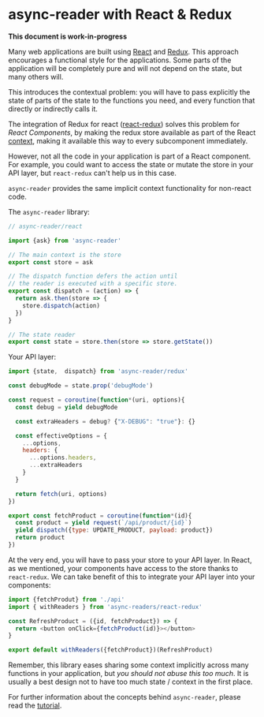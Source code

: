 async-reader with React & Redux
===============================

**This document is work-in-progress**

Many web applications are built using [React](https://reactjs.org/)
and [Redux](https://github.com/reactjs/react-redux). This approach
encourages a functional style for the applications. Some parts of the
application will be completely pure and will not depend on the state,
but many others will.

This introduces the contextual problem: you will have to pass
explicitly the state of parts of the state to the functions you need,
and every function that directly or indirectly calls it.

The integration of Redux for react
([react-redux](https://github.com/reactjs/react-redux/blob/master/docs/api.md#provider-store))
solves this problem for *React Components*, by making the redux store
available as part of the
React [context](https://reactjs.org/docs/context.html), making it
available this way to every subcomponent immediately.

However, not all the code in your application is part of a React
component. For example, you could want to access the state or mutate
the store in your API layer, but `react-redux` can't help us in this
case.

`async-reader` provides the same implicit context functionality for
non-react code.


The `async-reader` library:

```javascript
// async-reader/react

import {ask} from 'async-reader'

// The main context is the store
export const store = ask

// The dispatch function defers the action until
// the reader is executed with a specific store.
export const dispatch = (action) => {
  return ask.then(store => {
    store.dispatch(action)
  })
}

// The state reader
export const state = store.then(store => store.getState())
```


Your API layer:
```javascript
import {state,  dispatch} from 'async-reader/redux'

const debugMode = state.prop('debugMode')

const request = coroutine(function*(uri, options){
  const debug = yield debugMode

  const extraHeaders = debug? {"X-DEBUG": "true"}: {}

  const effectiveOptions = {
    ...options,
    headers: {
      ...options.headers,
      ...extraHeaders
    } 
  }

  return fetch(uri, options)
})

export const fetchProduct = coroutine(function*(id){
  const product = yield request(`/api/product/{id}`)
  yield dispatch({type: UPDATE_PRODUCT, payload: product})
  return product
})
```


At the very end, you will have to pass your store to your API
layer. In React, as we mentioned, your components have access to the
store thanks to `react-redux`. We can take benefit of this to
integrate your API layer into your components:

```javascript
import {fetchProdut} from './api'
import { withReaders } from 'async-readers/react-redux'

const RefreshProduct = ({id, fetchProduct}) => {
  return <button onClick={fetchProduct(id)}></button>
}

export default withReaders({fetchProduct})(RefreshProduct)
```

Remember, this library eases sharing some context implicitly across
many functions in your application, but *you should not abuse this too
much*. It is usually a best design not to have too much state /
context in the first place.

For further information about the concepts behind `async-reader`,
please read the [tutorial](./TUTORIAL.md).
